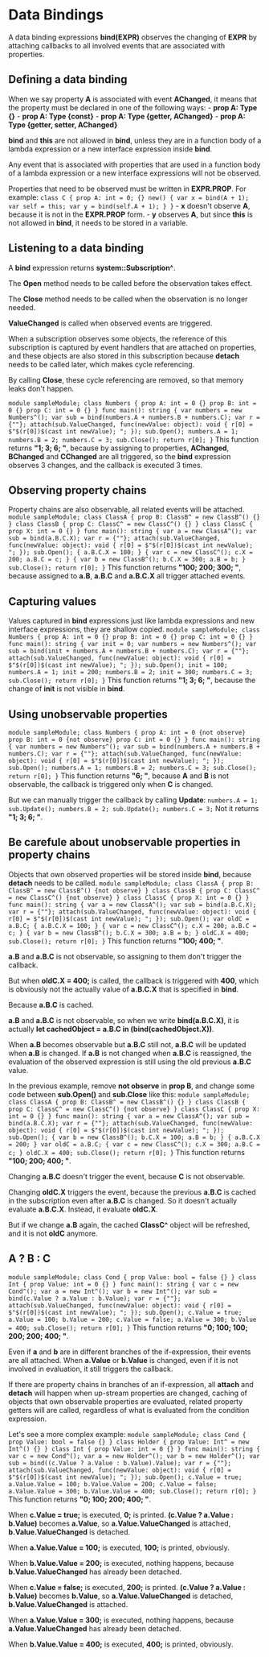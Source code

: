 # Data Bindings

A data binding expressions **bind(EXPR)** observes the changing of **EXPR** by attaching callbacks to all involved events that are associated with properties.

## Defining a data binding

When we say property **A** is associated with event **AChanged**, it means that the property must be declared in one of the following ways: - **prop A: Type {}** - **prop A: Type {const}** - **prop A: Type {getter, AChanged}** - **prop A: Type {getter, setter, AChanged}**

**bind** and **this** are not allowed in **bind**, unless they are in a function body of a lambda expression or a new interface expression inside **bind**.

Any event that is associated with properties that are used in a function body of a lambda expression or a new interface expressions will not be observed.

Properties that need to be observed must be written in **EXPR.PROP**. For example: ``` class C { prop A: int = 0; {} new() { var x = bind(A + 1); var self = this; var y = bind(self.A + 1); } } ``` - **x** doesn't observe **A**, because it is not in the **EXPR.PROP** form. - **y** observes **A**, but since **this** is not allowed in **bind**, it needs to be stored in a variable.

## Listening to a data binding

A **bind** expression returns **system::Subscription^**.

The **Open** method needs to be called before the observation takes effect.

The **Close** method needs to be called when the observation is no longer needed.

**ValueChanged** is called when observed events are triggered.

When a subscription observes some objects, the reference of this subscription is captured by event handlers that are attached on properties, and these objects are also stored in this subscription because **detach** needs to be called later, which makes cycle referencing.

By calling **Close**, these cycle referencing are removed, so that memory leaks don't happen.

``` module sampleModule; class Numbers { prop A: int = 0 {} prop B: int = 0 {} prop C: int = 0 {} } func main(): string { var numbers = new Numbers^(); var sub = bind(numbers.A + numbers.B + numbers.C); var r = {""}; attach(sub.ValueChanged, func(newValue: object): void { r[0] = $"$(r[0])$(cast int newValue); "; }); sub.Open(); numbers.A = 1; numbers.B = 2; numbers.C = 3; sub.Close(); return r[0]; } ``` This function returns **"1; 3; 6; "**, because by assigning to properties, **AChanged**, **BChanged** and **CChanged** are all triggered, so the **bind** expression observes 3 changes, and the callback is executed 3 times.

## Observing property chains

Property chains are also observable, all related events will be attached. ``` module sampleModule; class ClassA { prop B: ClassB^ = new ClassB^() {} } class ClassB { prop C: ClassC^ = new ClassC^() {} } class ClassC { prop X: int = 0 {} } func main(): string { var a = new ClassA^(); var sub = bind(a.B.C.X); var r = {""}; attach(sub.ValueChanged, func(newValue: object): void { r[0] = $"$(r[0])$(cast int newValue); "; }); sub.Open(); { a.B.C.X = 100; } { var c = new ClassC^(); c.X = 200; a.B.C = c; } { var b = new ClassB^(); b.C.X = 300; a.B = b; } sub.Close(); return r[0]; } ``` This function returns **"100; 200; 300; "**, because assigned to **a.B**, **a.B.C** and **a.B.C.X** all trigger attached events.

## Capturing values

Values captured in **bind** expressions just like lambda expressions and new interface expressions, they are shallow copied. ``` module sampleModule; class Numbers { prop A: int = 0 {} prop B: int = 0 {} prop C: int = 0 {} } func main(): string { var init = 0; var numbers = new Numbers^(); var sub = bind(init + numbers.A + numbers.B + numbers.C); var r = {""}; attach(sub.ValueChanged, func(newValue: object): void { r[0] = $"$(r[0])$(cast int newValue); "; }); sub.Open(); init = 100; numbers.A = 1; init = 200; numbers.B = 2; init = 300; numbers.C = 3; sub.Close(); return r[0]; } ``` This function returns **"1; 3; 6; "**, because the change of **init** is not visible in **bind**.

## Using unobservable properties

``` module sampleModule; class Numbers { prop A: int = 0 {not observe} prop B: int = 0 {not observe} prop C: int = 0 {} } func main(): string { var numbers = new Numbers^(); var sub = bind(numbers.A + numbers.B + numbers.C); var r = {""}; attach(sub.ValueChanged, func(newValue: object): void { r[0] = $"$(r[0])$(cast int newValue); "; }); sub.Open(); numbers.A = 1; numbers.B = 2; numbers.C = 3; sub.Close(); return r[0]; } ``` This function returns **"6; "**, because **A** and **B** is not observable, the callback is triggered only when **C** is changed.

But we can manually trigger the callback by calling **Update**: ``` numbers.A = 1; sub.Update(); numbers.B = 2; sub.Update(); numbers.C = 3; ``` Not it returns **"1; 3; 6; "**.

## Be carefule about unobservable properties in property chains

Objects that own observed properties will be stored inside **bind**, because **detach** needs to be called. ``` module sampleModule; class ClassA { prop B: ClassB^ = new ClassB^() {not observe} } class ClassB { prop C: ClassC^ = new ClassC^() {not observe} } class ClassC { prop X: int = 0 {} } func main(): string { var a = new ClassA^(); var sub = bind(a.B.C.X); var r = {""}; attach(sub.ValueChanged, func(newValue: object): void { r[0] = $"$(r[0])$(cast int newValue); "; }); sub.Open(); var oldC = a.B.C; { a.B.C.X = 100; } { var c = new ClassC^(); c.X = 200; a.B.C = c; } { var b = new ClassB^(); b.C.X = 300; a.B = b; } oldC.X = 400; sub.Close(); return r[0]; } ``` This function returns **"100; 400; "**.

**a.B** and **a.B.C** is not observable, so assigning to them don't trigger the callback.

But when **oldC.X = 400;** is called, the callback is triggered with **400**, which is obviously not the actually value of **a.B.C.X** that is specified in **bind**.

Because **a.B.C** is cached.

**a.B** and **a.B.C** is not observable, so when we write **bind(a.B.C.X)**, it is actually **let cachedObject = a.B.C in (bind(cachedObject.X))**.

When **a.B** becomes observable but **a.B.C** still not, **a.B.C** will be updated when **a.B** is changed. If **a.B** is not changed when **a.B.C** is reassigned, the evaluation of the observed expression is still using the old previous **a.B.C** value.

In the previous example, remove **not observe** in **prop B**, and change some code between **sub.Open()** and **sub.Close** like this: ``` module sampleModule; class ClassA { prop B: ClassB^ = new ClassB^() {} } class ClassB { prop C: ClassC^ = new ClassC^() {not observe} } class ClassC { prop X: int = 0 {} } func main(): string { var a = new ClassA^(); var sub = bind(a.B.C.X); var r = {""}; attach(sub.ValueChanged, func(newValue: object): void { r[0] = $"$(r[0])$(cast int newValue); "; }); sub.Open(); { var b = new ClassB^(); b.C.X = 100; a.B = b; } { a.B.C.X = 200; } var oldC = a.B.C; { var c = new ClassC^(); c.X = 300; a.B.C = c; } oldC.X = 400; sub.Close(); return r[0]; } ``` This function returns **"100; 200; 400; "**.

Changing **a.B.C** doesn't trigger the event, because **C** is not observable.

Changing **oldC.X** triggers the event, because the previous **a.B.C** is cached in the subscription even after **a.B.C** is changed. So it doesn't actually evaluate **a.B.C.X**. Instead, it evaluate **oldC.X**.

But if we change **a.B** again, the cached **ClassC^** object will be refreshed, and it is not **oldC** anymore.

## A ? B : C

``` module sampleModule; class Cond { prop Value: bool = false {} } class Int { prop Value: int = 0 {} } func main(): string { var c = new Cond^(); var a = new Int^(); var b = new Int^(); var sub = bind(c.Value ? a.Value : b.Value); var r = {""}; attach(sub.ValueChanged, func(newValue: object): void { r[0] = $"$(r[0])$(cast int newValue); "; }); sub.Open(); c.Value = true; a.Value = 100; b.Value = 200; c.Value = false; a.Value = 300; b.Value = 400; sub.Close(); return r[0]; } ``` This function returns **"0; 100; 100; 200; 200; 400; "**.

Even if **a** and **b** are in different branches of the if-expression, their events are all attached. When **a.Value** or **b.Value** is changed, even if it is not involved in evaluation, it still triggers the callback.

If there are property chains in branches of an if-expression, all **attach** and **detach** will happen when up-stream properties are changed, caching of objects that own observable properties are evaluated, related property getters will are called, regardless of what is evaluated from the condition expression.

Let's see a more complex example: ``` module sampleModule; class Cond { prop Value: bool = false {} } class Holder { prop Value: Int^ = new Int^() {} } class Int { prop Value: int = 0 {} } func main(): string { var c = new Cond^(); var a = new Holder^(); var b = new Holder^(); var sub = bind((c.Value ? a.Value : b.Value).Value); var r = {""}; attach(sub.ValueChanged, func(newValue: object): void { r[0] = $"$(r[0])$(cast int newValue); "; }); sub.Open(); c.Value = true; a.Value.Value = 100; b.Value.Value = 200; c.Value = false; a.Value.Value = 300; b.Value.Value = 400; sub.Close(); return r[0]; } ``` This function returns **"0; 100; 200; 400; "**.

When **c.Value = true;** is executed, **0;** is printed. **(c.Value ? a.Value : b.Value)** becomes **a.Value**, so **a.Value.ValueChanged** is attached, **b.Value.ValueChanged** is detached.

When **a.Value.Value = 100;** is executed, **100;** is printed, obviously.

When **b.Value.Value = 200;** is executed, nothing happens, because **b.Value.ValueChanged** has already been detached.

When **c.Value = false;** is executed, **200;** is printed. **(c.Value ? a.Value : b.Value)** becomes **b.Value**, so **a.Value.ValueChanged** is detached, **b.Value.ValueChanged** is attached.

When **a.Value.Value = 300;** is executed, nothing happens, because **a.Value.ValueChanged** has already been detached.

When **b.Value.Value = 400;** is executed, **400;** is printed, obviously.

